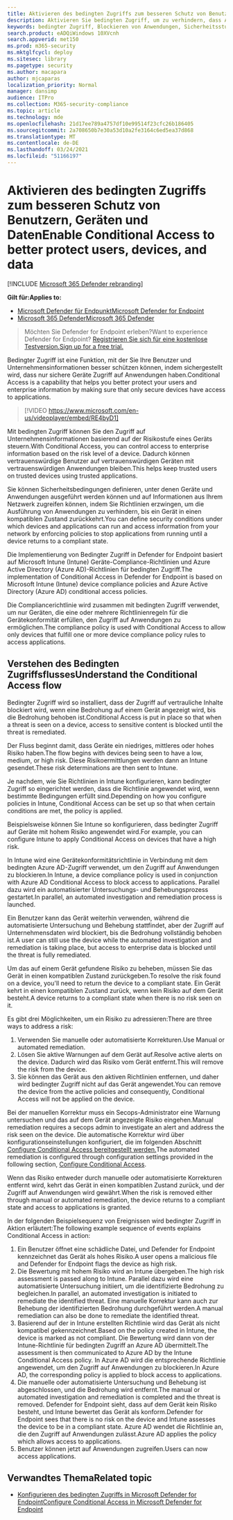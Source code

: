 ```yaml
---
title: Aktivieren des bedingten Zugriffs zum besseren Schutz von Benutzern, Geräten und Daten
description: Aktivieren Sie bedingten Zugriff, um zu verhindern, dass Anwendungen ausgeführt werden, wenn ein Gerät als gefährdet betrachtet wird und eine Anwendung als nicht kompatibel gilt.
keywords: bedingter Zugriff, Blockieren von Anwendungen, Sicherheitsstufe, Intune,
search.product: eADQiWindows 10XVcnh
search.appverid: met150
ms.prod: m365-security
ms.mktglfcycl: deploy
ms.sitesec: library
ms.pagetype: security
ms.author: macapara
author: mjcaparas
localization_priority: Normal
manager: dansimp
audience: ITPro
ms.collection: M365-security-compliance
ms.topic: article
ms.technology: mde
ms.openlocfilehash: 21d17ee789a4757df10e99514f23cfc26b186405
ms.sourcegitcommit: 2a708650b7e30a53d10a2fe3164c6ed5ea37d868
ms.translationtype: MT
ms.contentlocale: de-DE
ms.lasthandoff: 03/24/2021
ms.locfileid: "51166197"
---
```

# <a name="enable-conditional-access-to-better-protect-users-devices-and-data"></a><span data-ttu-id="af0d4-104">Aktivieren des bedingten Zugriffs zum besseren Schutz von Benutzern, Geräten und Daten</span><span class="sxs-lookup"><span data-stu-id="af0d4-104">Enable Conditional Access to better protect users, devices, and data</span></span> 

[!INCLUDE [Microsoft 365 Defender rebranding](../../includes/microsoft-defender.md)]

<span data-ttu-id="af0d4-105">**Gilt für:**</span><span class="sxs-lookup"><span data-stu-id="af0d4-105">**Applies to:**</span></span>
- [<span data-ttu-id="af0d4-106">Microsoft Defender für Endpunkt</span><span class="sxs-lookup"><span data-stu-id="af0d4-106">Microsoft Defender for Endpoint</span></span>](https://go.microsoft.com/fwlink/p/?linkid=2154037)
- [<span data-ttu-id="af0d4-107">Microsoft 365 Defender</span><span class="sxs-lookup"><span data-stu-id="af0d4-107">Microsoft 365 Defender</span></span>](https://go.microsoft.com/fwlink/?linkid=2118804)

><span data-ttu-id="af0d4-108">Möchten Sie Defender for Endpoint erleben?</span><span class="sxs-lookup"><span data-stu-id="af0d4-108">Want to experience Defender for Endpoint?</span></span> [<span data-ttu-id="af0d4-109">Registrieren Sie sich für eine kostenlose Testversion.</span><span class="sxs-lookup"><span data-stu-id="af0d4-109">Sign up for a free trial.</span></span>](https://www.microsoft.com/microsoft-365/windows/microsoft-defender-atp?ocid=docs-wdatp-conditionalaccess-abovefoldlink)

<span data-ttu-id="af0d4-110">Bedingter Zugriff ist eine Funktion, mit der Sie Ihre Benutzer und Unternehmensinformationen besser schützen können, indem sichergestellt wird, dass nur sichere Geräte Zugriff auf Anwendungen haben.</span><span class="sxs-lookup"><span data-stu-id="af0d4-110">Conditional Access is a capability that helps you better protect your users and enterprise information by making sure that only secure devices have access to applications.</span></span>

> [!VIDEO https://www.microsoft.com/en-us/videoplayer/embed/RE4byD1]

<span data-ttu-id="af0d4-111">Mit bedingten Zugriff können Sie den Zugriff auf Unternehmensinformationen basierend auf der Risikostufe eines Geräts steuern.</span><span class="sxs-lookup"><span data-stu-id="af0d4-111">With Conditional Access, you can control access to enterprise information based on the risk level of a device.</span></span> <span data-ttu-id="af0d4-112">Dadurch können vertrauenswürdige Benutzer auf vertrauenswürdigen Geräten mit vertrauenswürdigen Anwendungen bleiben.</span><span class="sxs-lookup"><span data-stu-id="af0d4-112">This helps keep trusted users on trusted devices using trusted applications.</span></span>

<span data-ttu-id="af0d4-113">Sie können Sicherheitsbedingungen definieren, unter denen Geräte und Anwendungen ausgeführt werden können und auf Informationen aus Ihrem Netzwerk zugreifen können, indem Sie Richtlinien erzwingen, um die Ausführung von Anwendungen zu verhindern, bis ein Gerät in einen kompatiblen Zustand zurückkehrt.</span><span class="sxs-lookup"><span data-stu-id="af0d4-113">You can define security conditions under which devices and applications can run and access information from your network by enforcing policies to stop applications from running until a device returns to a compliant state.</span></span> 

<span data-ttu-id="af0d4-114">Die Implementierung von Bedingter Zugriff in Defender for Endpoint basiert auf Microsoft Intune (Intune) Geräte-Compliance-Richtlinien und Azure Active Directory (Azure AD)-Richtlinien für bedingten Zugriff.</span><span class="sxs-lookup"><span data-stu-id="af0d4-114">The implementation of Conditional Access in Defender for Endpoint is based on Microsoft Intune (Intune) device compliance policies and Azure Active Directory (Azure AD) conditional access policies.</span></span> 

<span data-ttu-id="af0d4-115">Die Compliancerichtlinie wird zusammen mit bedingten Zugriff verwendet, um nur Geräten, die eine oder mehrere Richtlinienregeln für die Gerätekonformität erfüllen, den Zugriff auf Anwendungen zu ermöglichen.</span><span class="sxs-lookup"><span data-stu-id="af0d4-115">The compliance policy is used with Conditional Access to allow only devices that fulfill one or more device compliance policy rules to access applications.</span></span> 

## <a name="understand-the-conditional-access-flow"></a><span data-ttu-id="af0d4-116">Verstehen des Bedingten Zugriffsflusses</span><span class="sxs-lookup"><span data-stu-id="af0d4-116">Understand the Conditional Access flow</span></span>
<span data-ttu-id="af0d4-117">Bedingter Zugriff wird so installiert, dass der Zugriff auf vertrauliche Inhalte blockiert wird, wenn eine Bedrohung auf einem Gerät angezeigt wird, bis die Bedrohung behoben ist.</span><span class="sxs-lookup"><span data-stu-id="af0d4-117">Conditional Access is put in place so that when a threat is seen on a device, access to sensitive content is blocked until the threat is remediated.</span></span> 

<span data-ttu-id="af0d4-118">Der Fluss beginnt damit, dass Geräte ein niedriges, mittleres oder hohes Risiko haben.</span><span class="sxs-lookup"><span data-stu-id="af0d4-118">The flow begins with devices being seen to have a low, medium, or high risk.</span></span> <span data-ttu-id="af0d4-119">Diese Risikoermittlungen werden dann an Intune gesendet.</span><span class="sxs-lookup"><span data-stu-id="af0d4-119">These risk determinations are then sent to Intune.</span></span> 

<span data-ttu-id="af0d4-120">Je nachdem, wie Sie Richtlinien in Intune konfigurieren, kann bedingter Zugriff so eingerichtet werden, dass die Richtlinie angewendet wird, wenn bestimmte Bedingungen erfüllt sind.</span><span class="sxs-lookup"><span data-stu-id="af0d4-120">Depending on how you configure policies in Intune, Conditional Access can be set up so that when certain conditions are met, the policy is applied.</span></span>

<span data-ttu-id="af0d4-121">Beispielsweise können Sie Intune so konfigurieren, dass bedingter Zugriff auf Geräte mit hohem Risiko angewendet wird.</span><span class="sxs-lookup"><span data-stu-id="af0d4-121">For example, you can configure Intune to apply Conditional Access on devices that have a high risk.</span></span>

<span data-ttu-id="af0d4-122">In Intune wird eine Gerätekonformitätsrichtlinie in Verbindung mit dem bedingten Azure AD-Zugriff verwendet, um den Zugriff auf Anwendungen zu blockieren.</span><span class="sxs-lookup"><span data-stu-id="af0d4-122">In Intune, a device compliance policy is used in conjunction with Azure AD Conditional Access to block access to applications.</span></span> <span data-ttu-id="af0d4-123">Parallel dazu wird ein automatisierter Untersuchungs- und Behebungsprozess gestartet.</span><span class="sxs-lookup"><span data-stu-id="af0d4-123">In parallel, an automated investigation and remediation process is launched.</span></span>

 <span data-ttu-id="af0d4-124">Ein Benutzer kann das Gerät weiterhin verwenden, während die automatisierte Untersuchung und Behebung stattfindet, aber der Zugriff auf Unternehmensdaten wird blockiert, bis die Bedrohung vollständig behoben ist.</span><span class="sxs-lookup"><span data-stu-id="af0d4-124">A user can still use the device while the automated investigation and remediation is taking place, but access to enterprise data is blocked until the threat is fully remediated.</span></span> 

<span data-ttu-id="af0d4-125">Um das auf einem Gerät gefundene Risiko zu beheben, müssen Sie das Gerät in einen kompatiblen Zustand zurückgeben.</span><span class="sxs-lookup"><span data-stu-id="af0d4-125">To resolve the risk found on a device, you'll need to return the device to a compliant state.</span></span> <span data-ttu-id="af0d4-126">Ein Gerät kehrt in einen kompatiblen Zustand zurück, wenn kein Risiko auf dem Gerät besteht.</span><span class="sxs-lookup"><span data-stu-id="af0d4-126">A device returns to a compliant state when there is no risk seen on it.</span></span> 

<span data-ttu-id="af0d4-127">Es gibt drei Möglichkeiten, um ein Risiko zu adressieren:</span><span class="sxs-lookup"><span data-stu-id="af0d4-127">There are three ways to address a risk:</span></span>
1. <span data-ttu-id="af0d4-128">Verwenden Sie manuelle oder automatisierte Korrekturen.</span><span class="sxs-lookup"><span data-stu-id="af0d4-128">Use Manual or automated remediation.</span></span>
2. <span data-ttu-id="af0d4-129">Lösen Sie aktive Warnungen auf dem Gerät auf.</span><span class="sxs-lookup"><span data-stu-id="af0d4-129">Resolve active alerts on the device.</span></span> <span data-ttu-id="af0d4-130">Dadurch wird das Risiko vom Gerät entfernt.</span><span class="sxs-lookup"><span data-stu-id="af0d4-130">This will remove the risk from the device.</span></span>
3. <span data-ttu-id="af0d4-131">Sie können das Gerät aus den aktiven Richtlinien entfernen, und daher wird bedingter Zugriff nicht auf das Gerät angewendet.</span><span class="sxs-lookup"><span data-stu-id="af0d4-131">You can remove the device from the active policies and consequently, Conditional Access will not be applied on the device.</span></span> 

<span data-ttu-id="af0d4-132">Bei der manuellen Korrektur muss ein Secops-Administrator eine Warnung untersuchen und das auf dem Gerät angezeigte Risiko eingehen.</span><span class="sxs-lookup"><span data-stu-id="af0d4-132">Manual remediation requires a secops admin to investigate an alert and address the risk seen on the device.</span></span> <span data-ttu-id="af0d4-133">Die automatische Korrektur wird über konfigurationseinstellungen konfiguriert, die im folgenden Abschnitt [Configure Conditional Access bereitgestellt werden.](configure-conditional-access.md)</span><span class="sxs-lookup"><span data-stu-id="af0d4-133">The automated remediation is configured through configuration settings provided in the following section, [Configure Conditional Access](configure-conditional-access.md).</span></span>

<span data-ttu-id="af0d4-134">Wenn das Risiko entweder durch manuelle oder automatisierte Korrekturen entfernt wird, kehrt das Gerät in einen kompatiblen Zustand zurück, und der Zugriff auf Anwendungen wird gewährt.</span><span class="sxs-lookup"><span data-stu-id="af0d4-134">When the risk is removed either through manual or automated remediation, the device returns to a compliant state and access to applications is granted.</span></span>

<span data-ttu-id="af0d4-135">In der folgenden Beispielsequenz von Ereignissen wird bedingter Zugriff in Aktion erläutert:</span><span class="sxs-lookup"><span data-stu-id="af0d4-135">The following example sequence of events explains Conditional Access in action:</span></span>

1. <span data-ttu-id="af0d4-136">Ein Benutzer öffnet eine schädliche Datei, und Defender for Endpoint kennzeichnet das Gerät als hohes Risiko.</span><span class="sxs-lookup"><span data-stu-id="af0d4-136">A user opens a malicious file and Defender for Endpoint flags the device as high risk.</span></span>
2. <span data-ttu-id="af0d4-137">Die Bewertung mit hohem Risiko wird an Intune übergeben.</span><span class="sxs-lookup"><span data-stu-id="af0d4-137">The high risk assessment is passed along to Intune.</span></span> <span data-ttu-id="af0d4-138">Parallel dazu wird eine automatisierte Untersuchung initiiert, um die identifizierte Bedrohung zu begleichen.</span><span class="sxs-lookup"><span data-stu-id="af0d4-138">In parallel, an automated investigation is initiated to remediate the identified threat.</span></span> <span data-ttu-id="af0d4-139">Eine manuelle Korrektur kann auch zur Behebung der identifizierten Bedrohung durchgeführt werden.</span><span class="sxs-lookup"><span data-stu-id="af0d4-139">A manual remediation can also be done to remediate the identified threat.</span></span>
3. <span data-ttu-id="af0d4-140">Basierend auf der in Intune erstellten Richtlinie wird das Gerät als nicht kompatibel gekennzeichnet.</span><span class="sxs-lookup"><span data-stu-id="af0d4-140">Based on the policy created in Intune, the device is marked as not compliant.</span></span> <span data-ttu-id="af0d4-141">Die Bewertung wird dann von der Intune-Richtlinie für bedingten Zugriff an Azure AD übermittelt.</span><span class="sxs-lookup"><span data-stu-id="af0d4-141">The assessment is then communicated to Azure AD by the Intune Conditional Access policy.</span></span> <span data-ttu-id="af0d4-142">In Azure AD wird die entsprechende Richtlinie angewendet, um den Zugriff auf Anwendungen zu blockieren.</span><span class="sxs-lookup"><span data-stu-id="af0d4-142">In Azure AD, the corresponding policy is applied to block access to applications.</span></span>
4. <span data-ttu-id="af0d4-143">Die manuelle oder automatisierte Untersuchung und Behebung ist abgeschlossen, und die Bedrohung wird entfernt.</span><span class="sxs-lookup"><span data-stu-id="af0d4-143">The manual or automated investigation and remediation is completed and the threat is removed.</span></span> <span data-ttu-id="af0d4-144">Defender for Endpoint sieht, dass auf dem Gerät kein Risiko besteht, und Intune bewertet das Gerät als konform.</span><span class="sxs-lookup"><span data-stu-id="af0d4-144">Defender for Endpoint sees that there is no risk on the device and Intune assesses the device to be in a compliant state.</span></span> <span data-ttu-id="af0d4-145">Azure AD wendet die Richtlinie an, die den Zugriff auf Anwendungen zulässt.</span><span class="sxs-lookup"><span data-stu-id="af0d4-145">Azure AD applies the policy which allows access to applications.</span></span>
5. <span data-ttu-id="af0d4-146">Benutzer können jetzt auf Anwendungen zugreifen.</span><span class="sxs-lookup"><span data-stu-id="af0d4-146">Users can now access applications.</span></span>

 
## <a name="related-topic"></a><span data-ttu-id="af0d4-147">Verwandtes Thema</span><span class="sxs-lookup"><span data-stu-id="af0d4-147">Related topic</span></span>
- [<span data-ttu-id="af0d4-148">Konfigurieren des bedingten Zugriffs in Microsoft Defender for Endpoint</span><span class="sxs-lookup"><span data-stu-id="af0d4-148">Configure Conditional Access in Microsoft Defender for Endpoint</span></span>](configure-conditional-access.md)
